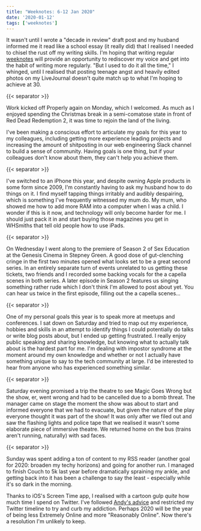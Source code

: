 ```yaml
---
title: "Weeknotes: 6-12 Jan 2020"
date: '2020-01-12'
tags: ['weeknotes']
---
```


It wasn't until I wrote a "decade in review" draft post and my husband informed me it read like a school essay (it really did) that I realised I needed to chisel the rust off my writing skills. I'm hoping that writing regular [weeknotes](https://weeknot.es/) will provide an opportunity to rediscover my voice and get into the habit of writing more regularly. "But I used to do it all the time," I whinged, until I realised that posting teenage angst and heavily edited photos on my LiveJournal doesn't quite match up to what I'm hoping to achieve at 30.

{{< separator >}}


Work kicked off Properly again on Monday, which I welcomed. As much as I enjoyed spending the Christmas break in a semi-comatose state in front of Red Dead Redemption 2, it was time to rejoin the land of the living. 

I've been making a conscious effort to articulate my goals for this year to my colleagues, including getting more experience leading projects and increasing the amount of shitposting in our web engineering Slack channel to build a sense of community. Having goals is one thing, but if your colleagues don't know about them, they can't help you achieve them. 

{{< separator >}}

I've switched to an iPhone this year, and despite owning Apple products in some form since 2009, I'm constantly having to ask my husband how to do things on it. I find myself tapping things irritably and audibly despairing, which is something I've frequently witnessed my mum do. My mum, who showed me how to add more RAM into a computer when I was a child. I wonder if this is it now, and technology will only become harder for me. I should just pack it in and start buying those magazines you get in WHSmiths that tell old people how to use iPads. 

{{< separator >}}

On Wednesday I went along to the premiere of Season 2 of Sex Education at the Genesis Cinema in Stepney Green. A good dose of gut-clenching cringe in the first two minutes opened what looks set to be a great second series. In an entirely separate turn of events unrelated to us getting these tickets, two friends and I recorded some backing vocals for the a capella scenes in both series. A later episode in Season 2 features us singing something rather rude which I don't think I'm allowed to post about yet. You can hear us twice in the first episode, filling out the a capella scenes...

{{< separator >}}

One of my personal goals this year is to speak more at meetups and conferences. I sat down on Saturday and tried to map out my experience, hobbies and skills in an attempt to identify things I could potentially do talks or write blog posts about, but I ended up getting frustrated. I really enjoy public speaking and sharing knowledge, but knowing what to actually talk about is the hardest part for me. I'm dealing with impostor syndrome at the moment around my own knowledge and whether or not I actually have something unique to say to the tech community at large. I'd be interested to hear from anyone who has experienced something similar.

{{< separator >}}

Saturday evening promised a trip the theatre to see Magic Goes Wrong but the show, er, went wrong and had to be cancelled due to a bomb threat. The manager came on stage the moment the show was about to start and informed everyone that we had to evacuate, but given the nature of the play everyone thought it was part of the show! It was only after we filed out and saw the flashing lights and police tape that we realised it wasn't some elaborate piece of immersive theatre. We returned home on the bus (trains aren't running, naturally) with sad faces. 

{{< separator >}}

Sunday was spent adding a ton of content to my RSS reader (another goal for 2020: broaden my techy horizons) and going for another run. I managed to finish Couch to 5k last year before dramatically spraining my ankle, and getting back into it has been a challenge to say the least - especially while it's so dark in the morning.  

Thanks to iOS's Screen Time app, I realised with a cartoon gulp *quite* how much time I spend on Twitter. I've followed [Andy's advice](https://hankchizljaw.com/wrote/hello-i'm-andy-and-i'm-addicted-to-twitter/) and restricted my Twitter timeline to try and curb my addiction. Perhaps 2020 will be the year of being less Extremely Online and more "Reasonably Online". Now there's a resolution I'm unlikely to keep. 

  